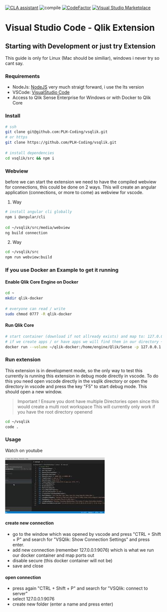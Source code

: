 [![CLA assistant](https://cla-assistant.io/readme/badge/q-masters/vsqlik)](https://cla-assistant.io/q-masters/vsqlik)
![compile](https://github.com/q-masters/vsqlik/workflows/compile/badge.svg)
[![CodeFactor](https://www.codefactor.io/repository/github/q-masters/vsqlik/badge)](https://www.codefactor.io/repository/github/q-masters/vsqlik)
[![Visual Studio Marketplace](https://vsmarketplacebadge.apphb.com/installs-short/q-masters.vscode-qlik.svg)](https://marketplace.visualstudio.com/items?itemName=q-masters.vscode-qlik)

# Visual Studio Code - Qlik Extension

## Starting with Development or just try Extension

This guide is only for Linux (Mac should be similiar), windows i never try so cant say.

### Requirements

- NodeJs: [NodeJS](https://nodejs.org/en/) very much straigt forward, i use the lts version
- VSCode: [VisualStudio Code](https://code.visualstudio.com/)
- Access to Qlik Sense Enterprise for Windows or with Docker to Qlik Core

### Install

```bash
# ssh
git clone git@github.com:PLH-Coding/vsqlik.git
# or https
git clone https://github.com/PLH-Coding/vsqlik.git

# install dependencies
cd vsqlik/src && npm i
```


### Webview

before we can start the extension we need to have the compiled webview for connections, this could be done on 2 ways. This will create an angular application (connections, or more to come) as webview for vscode.

1. Way 

```bash
# install angular cli globally
npm i @angular/cli

cd ~/vsqlik/src/media/webview
ng build connection
```

2. Way

```bash
cd ~/vsqlik/src
npm run webview:build
```


### If you use Docker an Example to get it running

#### Enable Qlik Core Engine on Docker

```bash
cd ~
mkdir qlik-docker

# everyone can read / write
sudo chmod 0777 -R qlik-docker
```

#### Run Qlik Core

```bash
# start container (download if not allready exists) and map to: 127.0.0.1:9076
# if we create apps / or have apps we will find them in our directory ~/qlik-docker
docker run --volume ~/qlik-docker:/home/engine/Qlik/Sense -p 127.0.0.1:9076:9076 qlikcore/engine:12.556.0 -S AcceptEULA=yes -S BuildAppCacheAtStartup=1 
```

### Run extension

This extension is in development mode, so the only way to test this currently is running this extension in debug mode directly in vscode. To do this you need open vscode directly in the vsqlik directory or open the directory in vscode and press the key "F5" to start debug mode. This should open a new window.

> Important ! Ensure you dont have multiple Directories open since this would create a multi root workspace
> This will currently only work if you have the root directory openend

```bash
cd ~/vsqlik
code .
```

### Usage

Watch on youtube

[![vsqlik youtube](./docs/vsqlik_youtube.jpg)](https://www.youtube.com/watch?v=7MC_O8paHVE)

#### create new connection

- go to the window which was opened by vscode and press "CTRL + Shift + P" and search for "VSQlik: Show Connection Settings" and press enter.
- add new connection (remember 127.0.0.1:9076) which is what we run our docker container and map ports out
- disable secure (this docker container will not be)
- save and close

#### open connection

- press again "CTRL + Shift + P" and search for "VSQlik: connect to server"
- select 127.0.0.1:9076
- create new folder (enter a name and press enter)
